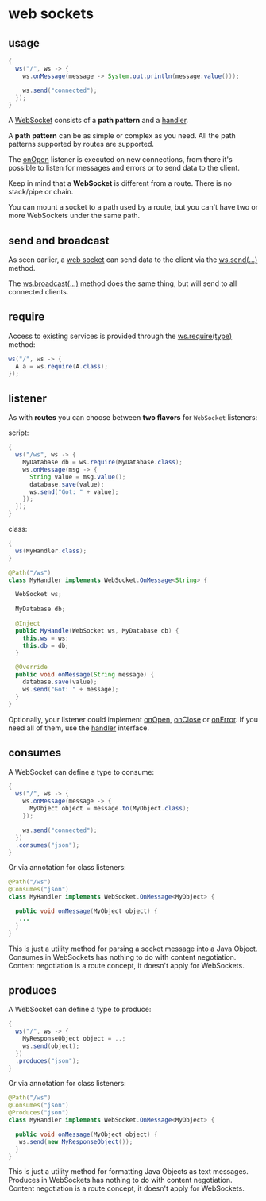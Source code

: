 # web sockets

## usage

```java
{
  ws("/", ws -> {
    ws.onMessage(message -> System.out.println(message.value()));

    ws.send("connected");
  });
}
```

A [WebSocket]({{defdocs}}/WebSocket.html) consists of a **path pattern** and a [handler]({{defdocs}}/WebSocket.Handler.html).

A **path pattern** can be as simple or complex as you need. All the path patterns supported by routes are supported.

The [onOpen]({{defdocs}}/WebSocket.OnOpen.html) listener is executed on new connections, from there it's possible to listen for messages and errors or to send data to the client.

Keep in mind that a **WebSocket** is different from a route. There is no stack/pipe or chain.

You can mount a socket to a path used by a route, but you can't have two or more WebSockets under the same path.

## send and broadcast

As seen earlier, a [web socket]({{defdocs}}/WebSocket.html) can send data to the client via the [ws.send(...)]({{defdocs}}/WebSocket.html#send-java.lang.Object-) method.

The [ws.broadcast(...)]({{defdocs}}/WebSocket.html#broadcast-java.lang.Object-) method does the same thing, but will send to all connected clients.

## require

Access to existing services is provided through the [ws.require(type)]({{defdocs}}/WebSocket.html#require-com.google.inject.Key-) method:

```java
ws("/", ws -> {
  A a = ws.require(A.class);
});
```

## listener

As with **routes** you can choose between **two flavors** for `WebSocket` listeners:

script:

```java
{
  ws("/ws", ws -> {
    MyDatabase db = ws.require(MyDatabase.class);
    ws.onMessage(msg -> {
      String value = msg.value();
      database.save(value);
      ws.send("Got: " + value);
    });
  });
}
```

class:

```java
{
  ws(MyHandler.class);
}

@Path("/ws")
class MyHandler implements WebSocket.OnMessage<String> {

  WebSocket ws;
  
  MyDatabase db;

  @Inject
  public MyHandle(WebSocket ws, MyDatabase db) {
    this.ws = ws;
    this.db = db;
  }

  @Override
  public void onMessage(String message) {
    database.save(value);
    ws.send("Got: " + message);
  }
}
```

Optionally, your listener could implement [onOpen]({{defdocs}}/WebSocket.OnOpen.html), [onClose]({{defdocs}}/WebSocket.OnClose.html) or [onError]({{defdocs}}/WebSocket.OnError.html). If you need all of them, use the [handler]({{defdocs}}/WebSocket.Handler.html) interface.

## consumes

A WebSocket can define a type to consume:

```java
{
  ws("/", ws -> {
    ws.onMessage(message -> {
      MyObject object = message.to(MyObject.class);
    });

    ws.send("connected");
  })
  .consumes("json");
}
```

Or via annotation for class listeners:

```java
@Path("/ws")
@Consumes("json")
class MyHandler implements WebSocket.OnMessage<MyObject> {

  public void onMessage(MyObject object) {
   ...
  }
}
```

This is just a utility method for parsing a socket message into a Java Object. Consumes in WebSockets has nothing to do with content negotiation. Content negotiation is a route concept, it doesn't apply for WebSockets.

## produces

A WebSocket can define a type to produce: 

```java
{
  ws("/", ws -> {
    MyResponseObject object = ..;
    ws.send(object);
  })
  .produces("json");
}
```

Or via annotation for class listeners:

```java
@Path("/ws")
@Consumes("json")
@Produces("json")
class MyHandler implements WebSocket.OnMessage<MyObject> {

  public void onMessage(MyObject object) {
   ws.send(new MyResponseObject());
  }
}
```

This is just a utility method for formatting Java Objects as text messages. Produces in WebSockets has nothing to do with content negotiation. Content negotiation is a route concept, it doesn't apply for WebSockets.
